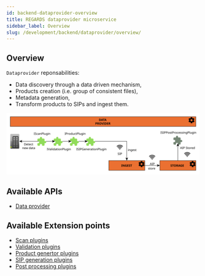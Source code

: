 ```yaml
---
id: backend-dataprovider-overview
title: REGARDS dataprovider microservice
sidebar_label: Overview
slug: /development/backend/dataprovider/overview/
---
```



## Overview

`Dataprovider` reponsabilities:

* Data discovery through a data driven mechanism,
* Products creation (i.e. group of consistent files),
* Metadata generation,
* Transform products to SIPs and ingest them.

![Data provider plugins](/schemas/microservices/dataprovider.svg)

## Available APIs

* [Data provider](../api/)

## Available Extension points

* [Scan plugins](../plugins/scan/)
* [Validation plugins](../plugins/validation/)
* [Product genertor plugins](../plugins/product/)
* [SIP generation plugins](../plugins/sip-generation/)
* [Post processing plugins](../plugins/post-processing/)
